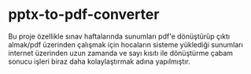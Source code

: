# pptx-to-pdf-converter
Bu proje özellikle sınav haftalarında sunumları pdf'e dönüştürüp çıktı almak/pdf üzerinden çalışmak için hocaların sisteme yüklediği sunumları internet üzerinden uzun zamanda ve sayı kısıtı ile dönüştürme çabam sonucu işleri biraz daha kolaylaştırmak adına yapılmıştır.
